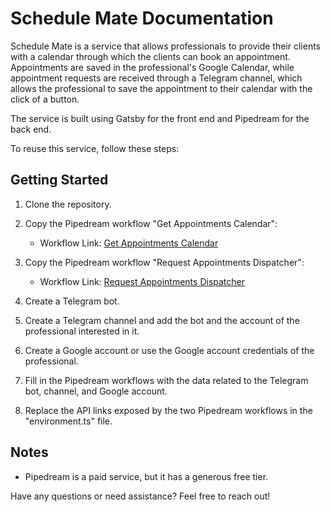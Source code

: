 # Schedule Mate Documentation

Schedule Mate is a service that allows professionals to provide their clients with a calendar through which the clients can book an appointment. Appointments are saved in the professional's Google Calendar, while appointment requests are received through a Telegram channel, which allows the professional to save the appointment to their calendar with the click of a button.

The service is built using Gatsby for the front end and Pipedream for the back end.

To reuse this service, follow these steps:

## Getting Started

1. Clone the repository.

2. Copy the Pipedream workflow "Get Appointments Calendar":

   - Workflow Link: [Get Appointments Calendar](https://pipedream.com/@mirkotorrisi92/get-calendar-appointments-p_yKCzo66)

3. Copy the Pipedream workflow "Request Appointments Dispatcher":

   - Workflow Link: [Request Appointments Dispatcher](https://pipedream.com/@mirkotorrisi92/request-appointment-dispatcher-p_aNCpG7N)

4. Create a Telegram bot.

5. Create a Telegram channel and add the bot and the account of the professional interested in it.

6. Create a Google account or use the Google account credentials of the professional.

7. Fill in the Pipedream workflows with the data related to the Telegram bot, channel, and Google account.

8. Replace the API links exposed by the two Pipedream workflows in the "environment.ts" file.

## Notes

- Pipedream is a paid service, but it has a generous free tier.

Have any questions or need assistance? Feel free to reach out!
